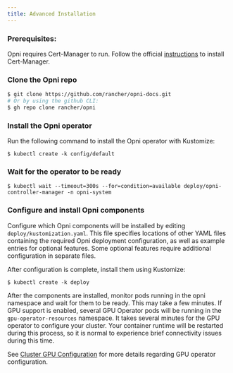 ```yaml
---
title: Advanced Installation
---
```



### Prerequisites:

Opni requires Cert-Manager to run. Follow the official [instructions](https://cert-manager.io/docs/installation/) to install Cert-Manager.

### Clone the Opni repo 

```bash
$ git clone https://github.com/rancher/opni-docs.git
# Or by using the github CLI:
$ gh repo clone rancher/opni
```

### Install the Opni operator
Run the following command to install the Opni operator with Kustomize:
```
$ kubectl create -k config/default
```
### Wait for the operator to be ready
```
$ kubectl wait --timeout=300s --for=condition=available deploy/opni-controller-manager -n opni-system
```
### Configure and install Opni components

Configure which Opni components will be installed by editing `deploy/kustomization.yaml`. 
This file specifies locations of other YAML files containing the required Opni
deployment configuration, as well as example entries for optional features. 
Some optional features require additional configuration in separate files.

After configuration is complete, install them using Kustomize:
```
$ kubectl create -k deploy
```
After the components are installed, monitor pods running in the opni namespace
and wait for them to be ready. This may take a few minutes. If GPU support is
enabled, several GPU Operator pods will be running in the `gpu-operator-resources`
namespace. It takes several minutes for the GPU operator to configure your cluster.
Your container runtime will be restarted during this process, so it is normal to
experience brief connectivity issues during this time.

See [Cluster GPU Configuration](../setup/gpu.md) for more details
regarding GPU operator configuration.